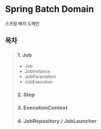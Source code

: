 # Spring Batch Domain
스프링 배치 도메인

## 목차
> ### 1. Job
>  - Job
>  - JobInstance
>  - JobParameters
>  - JobExecution
> ### 2. Step
> ### 3. ExecutionContext
> ### 4. JobRepository / JobLauncher
